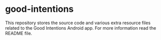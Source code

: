 good-intentions
===============

This repository stores the source code and various extra resource files related  to the Good Intentions Android app. For more information read the README file.
